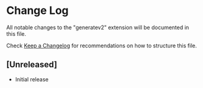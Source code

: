 # Change Log

All notable changes to the "generatev2" extension will be documented in this file.

Check [Keep a Changelog](http://keepachangelog.com/) for recommendations on how to structure this file.

## [Unreleased]

- Initial release